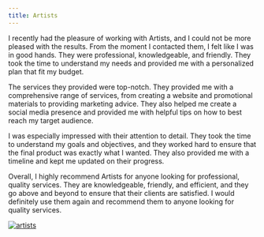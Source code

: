 ```yaml
---
title: Artists
---
```


I recently had the pleasure of working with Artists, and I could not be more pleased with the results. From the moment I contacted them, I felt like I was in good hands. They were professional, knowledgeable, and friendly. They took the time to understand my needs and provided me with a personalized plan that fit my budget.

The services they provided were top-notch. They provided me with a comprehensive range of services, from creating a website and promotional materials to providing marketing advice. They also helped me create a social media presence and provided me with helpful tips on how to best reach my target audience.

I was especially impressed with their attention to detail. They took the time to understand my goals and objectives, and they worked hard to ensure that the final product was exactly what I wanted. They also provided me with a timeline and kept me updated on their progress.

Overall, I highly recommend Artists for anyone looking for professional, quality services. They are knowledgeable, friendly, and efficient, and they go above and beyond to ensure that their clients are satisfied. I would definitely use them again and recommend them to anyone looking for quality services.

[![artists](<https://dabuttonfactory.com/button.png?t=CHECK+SERVICE&f=Noto+Sans-Bold&ts=26&tc=fff&hp=45&vp=20&c=11&bgt=unicolored&bgc=4bd42f>)](<https://www.bark.com/?a_aid=5d2d0e83cdc39>)